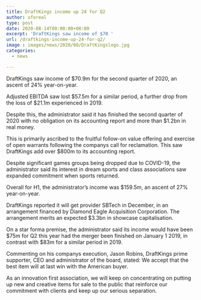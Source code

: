 ```yaml
---
title: DraftKings income up 24 for Q2
author: xforeal 
type: post
date: 2020-08-14T00:00:00+00:00
excerpt: 'DraftKings saw income of $70 '
url: /draftkings-income-up-24-for-q2/
image : images/news/2020/08/DraftKingslogo.jpg
categories:
  - news

---
```

DraftKings saw income of $70.9m for the second quarter of 2020, an ascent of 24&percnt; year-on-year. 

Adjusted EBITDA saw lost $57.5m for a similar period, a further drop from the loss of $21.1m experienced in 2019. 

Despite this, the administrator said it has finished the second quarter of 2020 with no obligation on its accounting report and more than $1.2bn in real money. 

This is primarily ascribed to the fruitful follow-on value offering and exercise of open warrants following the companys call for reclamation. This saw DraftKings add over $800m to its accounting report. 

Despite significant games groups being dropped due to COVID-19, the administrator said its interest in dream sports and class associations saw expanded commitment when sports returned. 

Overall for H1, the administrator&#8217;s income was $159.5m, an ascent of 27&percnt; year-on-year. 

DraftKings reported it will get provider SBTech in December, in an arrangement financed by Diamond Eagle Acquisition Corporation. The arrangement merits an expected $3.3bn in showcase capitalisation. 

On a star forma premise, the administrator said its income would have been $75m for Q2 this year had the merger been finished on January 1 2019, in contrast with $83m for a similar period in 2019. 

Commenting on his companys execution, Jason Robins, DraftKings prime supporter, CEO and administrator of the board, stated: We accept that the best item will at last win with the American buyer. 

As an innovation first association, we will keep on concentrating on putting up new and creative items for sale to the public that reinforce our commitment with clients and keep up our serious separation.
